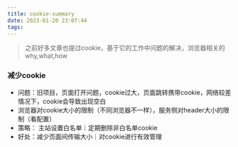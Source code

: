 ```yaml
---
title: cookie-summary
date: 2023-01-20 23:07:44
tags:
---
```

> 之前好多文章也提过cookie，基于它的工作中问题的解决，浏览器相关的why,what,how


### 减少cookie
- 问题：旧项目，页面打开问题，cookie过大，页面跳转携带cookie，网络较差情况下，cookie会导致出现空白
- 浏览器对cookie大小的限制（不同浏览器不一样），服务侧对header大小的限制（看配置）
- 策略： 主站设置白名单｜定期删除非白名单cookie
- 好处：减少页面间传输大小｜对cookie进行有效管理